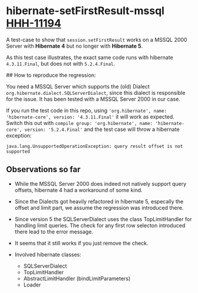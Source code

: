 # hibernate-setFirstResult-mssql [HHH-11194](https://hibernate.atlassian.net/browse/HHH-11194)
A test-case to show that `session.setFirstResult` works on a MSSQL 2000 Server with **Hibernate 4** but no longer with **Hibernate 5**.

As this test case illustrates, the exact same code runs with hibernate `4.3.11.Final`, but does not with `5.2.4.Final`.


## How to reproduce the regression:

You need a MSSQL Server which supports the (old) Dialect `org.hibernate.dialect.SQLServerDialect`, since this dialect is responsible for the issue. It has been tested with a MSSQL Server 2000 in our case.

If you run the test code in this repo, using `'org.hibernate', name: 'hibernate-core', version: '4.3.11.Final'` it will work as expected.
Switch this out with `compile group: 'org.hibernate', name: 'hibernate-core', version: '5.2.4.Final'` and the test case will throw a hibernate exception:

```
java.lang.UnsupportedOperationException: query result offset is not supported
```


## Observations so far

* While the MSSQL Server 2000 does indeed not natively support query offsets, hibernate 4 had a workaround of some kind.
* Since the Dialects got heavily refactored in hibernate 5, especally the offset and limit part, we assume the regression was introduced there.
* Since version 5 the SQLServerDialect uses the class TopLimitHandler for handling limit queries. The check for any first row selecton introduced there lead to the error message.
* It seems that it still works if you just remove the check.

* Involved hibernate classes:
  * SQLServerDialect 
  * TopLimitHandler
  * AbstractLimitHandler (bindLimitParameters)
  * Loader
